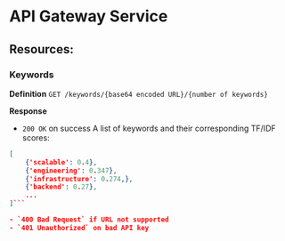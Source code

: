 # API Gateway Service

## Resources:

### Keywords

**Definition**
`GET /keywords/{base64 encoded URL}/{number of keywords}`

**Response**
- `200 OK` on success
A list of keywords and their corresponding TF/IDF scores:
```json
[
    {'scalable': 0.4},
    {'engineering': 0.347},
    {'infrastructure': 0.274,},
    {'backend': 0.27},
    ...
]```

- `400 Bad Request` if URL not supported
- `401 Unauthorized` on bad API key
